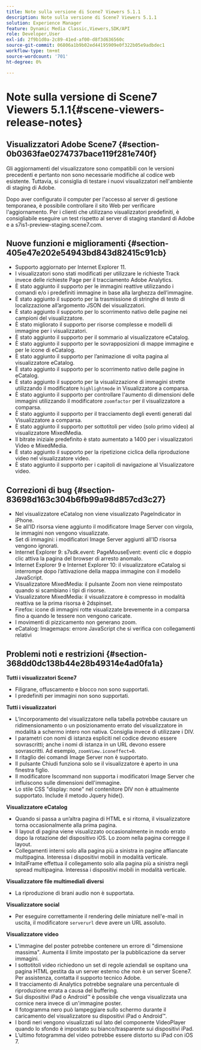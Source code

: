 ```yaml
---
title: Note sulla versione di Scene7 Viewers 5.1.1
description: Note sulla versione di Scene7 Viewers 5.1.1
solution: Experience Manager
feature: Dynamic Media Classic,Viewers,SDK/API
role: Developer,User
exl-id: 2f9b1d0a-2c89-41ed-af00-d8f3d636560c
source-git-commit: 06806a1b9b02ed44195909e0f322b05e9adbdec1
workflow-type: tm+mt
source-wordcount: '701'
ht-degree: 0%

---
```


# Note sulla versione di Scene7 Viewers 5.1.1{#scene-viewers-release-notes}

## Visualizzatori Adobe Scene7 {#section-0b0363fae0274737bace119f281e740f}

Gli aggiornamenti del visualizzatore sono compatibili con le versioni precedenti e pertanto non sono necessarie modifiche al codice web esistente. Tuttavia, si consiglia di testare i nuovi visualizzatori nell&#39;ambiente di staging di Adobe.

Dopo aver configurato il computer per l&#39;accesso al server di gestione temporanea, è possibile controllare il sito Web per verificare l&#39;aggiornamento. Per i clienti che utilizzano visualizzatori predefiniti, è consigliabile eseguire un test rispetto al server di staging standard di Adobe e a s7is1-preview-staging.scene7.com.

## Nuove funzioni e miglioramenti {#section-405e47e202e54943bd843d82415c91cb}

* Supporto aggiornato per Internet Explorer 11.
* I visualizzatori sono stati modificati per utilizzare le richieste Track invece delle richieste Page per il tracciamento Adobe Analytics.
* È stato aggiunto il supporto per le immagini reattive utilizzando i comandi e/o i predefiniti immagine in base alla larghezza dell’immagine.
* È stato aggiunto il supporto per la trasmissione di stringhe di testo di localizzazione all’argomento JSON dei visualizzatori.
* È stato aggiunto il supporto per lo scorrimento nativo delle pagine nei campioni del visualizzatore.
* È stato migliorato il supporto per risorse complesse e modelli di immagine per i visualizzatori.
* È stato aggiunto il supporto per il sommario al visualizzatore eCatalog.
* È stato aggiunto il supporto per le sovrapposizioni di mappe immagine e per le icone di eCatalog.
* È stato aggiunto il supporto per l’animazione di volta pagina al visualizzatore eCatalog.
* È stato aggiunto il supporto per lo scorrimento nativo delle pagine in eCatalog.
* È stato aggiunto il supporto per la visualizzazione di immagini strette utilizzando il modificatore `highlightmode` in Visualizzatore a comparsa.
* È stato aggiunto il supporto per controllare l&#39;aumento di dimensioni delle immagini utilizzando il modificatore `zoomfactor` per il visualizzatore a comparsa.
* È stato aggiunto il supporto per il tracciamento degli eventi generati dal Visualizzatore a comparsa.
* È stato aggiunto il supporto per sottotitoli per video (solo primo video) al visualizzatore MixedMedia.
* Il bitrate iniziale predefinito è stato aumentato a 1400 per i visualizzatori Video e MixedMedia.
* È stato aggiunto il supporto per la ripetizione ciclica della riproduzione video nel visualizzatore video.
* È stato aggiunto il supporto per i capitoli di navigazione al Visualizzatore video.

## Correzioni di bug {#section-83698d163c304b6fb99a98d857cd3c27}

* Nel visualizzatore eCatalog non viene visualizzato PageIndicator in iPhone.
* Se all’ID risorsa viene aggiunto il modificatore Image Server con virgola, le immagini non vengono visualizzate.
* Set di immagini: i modificatori Image Server aggiunti all&#39;ID risorsa vengono ignorati.
* Internet Explorer 9: s7sdk.event: PageMouseEvent: eventi clic e doppio clic attiva la pagina del browser di arresto anomalo.
* Internet Explorer 9 e Internet Explorer 10: il visualizzatore eCatalog si interrompe dopo l’attivazione della mappa immagine con il modello JavaScript.
* Visualizzatore MixedMedia: il pulsante Zoom non viene reimpostato quando si scambiano i tipi di risorse.
* Visualizzatore MixedMedia: il visualizzatore è compresso in modalità reattiva se la prima risorsa è 2dspinset.
* Firefox: icone di immagini rotte visualizzate brevemente in a comparsa fino a quando le tessere non vengono caricate.
* I movimenti di pizzicamento non generano zoom.
* eCatalog: Imagemaps: errore JavaScript che si verifica con collegamenti relativi

## Problemi noti e restrizioni {#section-368dd0dc138b44e28b49314e4ad0fa1a}

**Tutti i visualizzatori Scene7**

* Filigrane, offuscamento e blocco non sono supportati.
* I predefiniti per immagini non sono supportati.

**Tutti i visualizzatori**

* L’incorporamento del visualizzatore nella tabella potrebbe causare un ridimensionamento o un posizionamento errato del visualizzatore in modalità a schermo intero non nativa. Consiglia invece di utilizzare i DIV.
* I parametri con nomi di istanza espliciti nel codice devono essere sovrascritti; anche i nomi di istanza in un URL devono essere sovrascritti. Ad esempio, `zoomView.iconeffect=0`.
* Il ritaglio dei comandi Image Server non è supportato.
* Il pulsante Chiudi funziona solo se il visualizzatore è aperto in una finestra figlio.
* Il modificatore Iscommand non supporta i modificatori Image Server che influiscono sulle dimensioni dell&#39;immagine.
* Lo stile CSS &quot;display: none&quot; nel contenitore DIV non è attualmente supportato. Include il metodo Jquery hide().

**Visualizzatore eCatalog**

* Quando si passa a un’altra pagina di HTML e si ritorna, il visualizzatore torna occasionalmente alla prima pagina.
* Il layout di pagina viene visualizzato occasionalmente in modo errato dopo la rotazione del dispositivo iOS. Lo zoom nella pagina corregge il layout.
* Collegamenti interni solo alla pagina più a sinistra in pagine affiancate multipagina. Interessa i dispositivi mobili in modalità verticale.
* InitalFrame effettua il collegamento solo alla pagina più a sinistra negli spread multipagina. Interessa i dispositivi mobili in modalità verticale.

**Visualizzatore file multimediali diversi**

* La riproduzione di brani audio non è supportata.

**Visualizzatore social**

* Per eseguire correttamente il rendering delle miniature nell&#39;e-mail in uscita, il modificatore `serverurl` deve avere un URL assoluto.

**Visualizzatore video**

* L&#39;immagine del poster potrebbe contenere un errore di &quot;dimensione massima&quot;. Aumenta il limite impostato per la pubblicazione da server immagini.
* I sottotitoli video richiedono un set di regole aziendali se ospitano una pagina HTML gestita da un server esterno che non è un server Scene7. Per assistenza, contatta il supporto tecnico Adobe.
* Il tracciamento di Analytics potrebbe segnalare una percentuale di riproduzione errata a causa del buffering.
* Sui dispositivi iPad o Android™ è possibile che venga visualizzata una cornice nera invece di un&#39;immagine poster.
* Il fotogramma nero può lampeggiare sullo schermo durante il caricamento del visualizzatore su dispositivi iPad o Android™.
* I bordi neri vengono visualizzati sul lato del componente VideoPlayer quando lo sfondo è impostato su bianco/trasparente sui dispositivi iPad.
* L’ultimo fotogramma del video potrebbe essere distorto su iPad con iOS 7.
